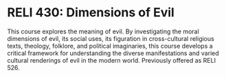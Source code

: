 # RELI 430: Dimensions of Evil

This course explores the meaning of evil. By investigating the moral dimensions of evil, its social uses, its figuration in cross-cultural religious texts, theology, folklore, and political imaginaries, this course develops a critical framework for understanding the diverse manifestations and varied cultural renderings of evil in the modern world. Previously offered as RELI 526.